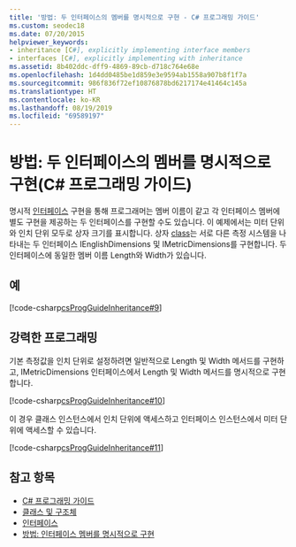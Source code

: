 ```yaml
---
title: '방법: 두 인터페이스의 멤버를 명시적으로 구현 - C# 프로그래밍 가이드'
ms.custom: seodec18
ms.date: 07/20/2015
helpviewer_keywords:
- inheritance [C#], explicitly implementing interface members
- interfaces [C#], explicitly implementing with inheritance
ms.assetid: 8b402ddc-dff9-4869-89cb-d718c764e68e
ms.openlocfilehash: 1d4dd0485be1d859e3e9594ab1558a907b8f1f7a
ms.sourcegitcommit: 986f836f72ef10876878bd6217174e41464c145a
ms.translationtype: HT
ms.contentlocale: ko-KR
ms.lasthandoff: 08/19/2019
ms.locfileid: "69589197"
---
```

# <a name="how-to-explicitly-implement-members-of-two-interfaces-c-programming-guide"></a>방법: 두 인터페이스의 멤버를 명시적으로 구현(C# 프로그래밍 가이드)
명시적 [인터페이스](../../language-reference/keywords/interface.md) 구현을 통해 프로그래머는 멤버 이름이 같고 각 인터페이스 멤버에 별도 구현을 제공하는 두 인터페이스를 구현할 수도 있습니다. 이 예제에서는 미터 단위와 인치 단위 모두로 상자 크기를 표시합니다. 상자 [class](../../language-reference/keywords/class.md)는 서로 다른 측정 시스템을 나타내는 두 인터페이스 IEnglishDimensions 및 IMetricDimensions를 구현합니다. 두 인터페이스에 동일한 멤버 이름 Length와 Width가 있습니다.  
  
## <a name="example"></a>예  
 [!code-csharp[csProgGuideInheritance#9](~/samples/snippets/csharp/VS_Snippets_VBCSharp/csProgGuideInheritance/CS/Inheritance.cs#9)]  
  
## <a name="robust-programming"></a>강력한 프로그래밍  
 기본 측정값을 인치 단위로 설정하려면 일반적으로 Length 및 Width 메서드를 구현하고, IMetricDimensions 인터페이스에서 Length 및 Width 메서드를 명시적으로 구현합니다.  
  
 [!code-csharp[csProgGuideInheritance#10](~/samples/snippets/csharp/VS_Snippets_VBCSharp/csProgGuideInheritance/CS/Inheritance.cs#10)]  
  
 이 경우 클래스 인스턴스에서 인치 단위에 액세스하고 인터페이스 인스턴스에서 미터 단위에 액세스할 수 있습니다.  
  
 [!code-csharp[csProgGuideInheritance#11](~/samples/snippets/csharp/VS_Snippets_VBCSharp/csProgGuideInheritance/CS/Inheritance.cs#11)]  
  
## <a name="see-also"></a>참고 항목

- [C# 프로그래밍 가이드](../index.md)
- [클래스 및 구조체](../classes-and-structs/index.md)
- [인터페이스](./index.md)
- [방법: 인터페이스 멤버를 명시적으로 구현](./how-to-explicitly-implement-interface-members.md)
